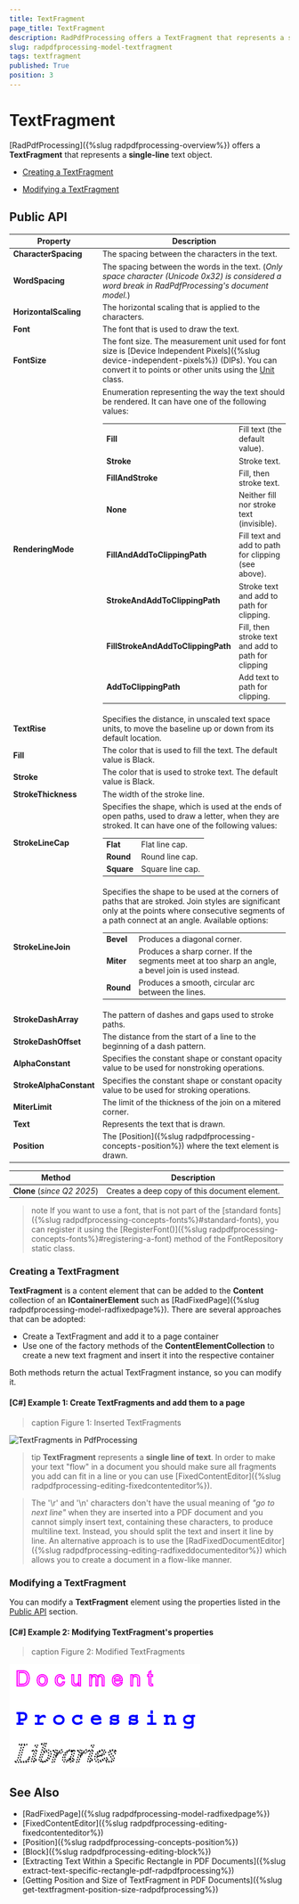```yaml
---
title: TextFragment
page_title: TextFragment
description: RadPdfProcessing offers a TextFragment that represents a single-line text object.
slug: radpdfprocessing-model-textfragment
tags: textfragment
published: True
position: 3
---
```


# TextFragment

[RadPdfProcessing]({%slug radpdfprocessing-overview%}) offers a **TextFragment** that represents a **single-line** text object.    

* [Creating a TextFragment](#inserting-a-textfragment)

* [Modifying a TextFragment](#modifying-a-textfragment) 

## Public API

| **Property**          | **Description**                                                                                 |
|-----------------------|-------------------------------------------------------------------------------------------------|
| **CharacterSpacing**  | The spacing between the characters in the text.                                                |
| **WordSpacing**       | The spacing between the words in the text. (*Only space character (Unicode 0x32) is considered a word break in RadPdfProcessing's document model.*) |
| **HorizontalScaling** | The horizontal scaling that is applied to the characters.                                      |
| **Font**              | The font that is used to draw the text.                                                        |
| **FontSize**          | The font size. The measurement unit used for font size is [Device Independent Pixels]({%slug device-independent-pixels%}) (DIPs). You can convert it to points or other units using the [Unit](https://docs.telerik.com/devtools/document-processing/api/Telerik.Windows.Documents.Media.Unit.html) class. |
| **RenderingMode**     | Enumeration representing the way the text should be rendered. It can have one of the following values: <table><tr><td>**Fill**</td><td>Fill text (the default value).</td></tr><tr><td>**Stroke**</td><td>Stroke text.</td></tr><tr><td>**FillAndStroke**</td><td>Fill, then stroke text.</td></tr><tr><td>**None**</td><td>Neither fill nor stroke text (invisible).</tr><tr></td><td>**FillAndAddToClippingPath**</td><td>Fill text and add to path for clipping (see above).</td></tr><tr><td>**StrokeAndAddToClippingPath**</td><td>Stroke text and add to path for clipping.</td></tr><tr><td>**FillStrokeAndAddToClippingPath**</td><td>Fill, then stroke text and add to path for clipping</td></tr><tr><td>**AddToClippingPath**</td><td>Add text to path for clipping.</td></tr></table> |
| **TextRise**          | Specifies the distance, in unscaled text space units, to move the baseline up or down from its default location. |
| **Fill**              | The color that is used to fill the text. The default value is Black.                            |
| **Stroke**            | The color that is used to stroke text. The default value is Black.                              |
| **StrokeThickness**   | The width of the stroke line.                                                                   |
| **StrokeLineCap**     | Specifies the shape, which is used at the ends of open paths, used to draw a letter, when they are stroked. It can have one of the following values:<table><tr><td>**Flat**</td><td>Flat line cap.</td></tr><tr><td>**Round**</td><td>Round line cap.</td></tr><tr><td>**Square**</td><td>Square line cap.</td></tr></table> |
| **StrokeLineJoin**    | Specifies the shape to be used at the corners of paths that are stroked. Join styles are significant only at the points where consecutive segments of a path connect at an angle. Available options: <table><tr><td>**Bevel**</td><td>Produces a diagonal corner.</td></tr><tr><td>**Miter**</td><td>Produces a sharp corner. If the segments meet at too sharp an angle, a bevel join is used instead.</td></tr><tr><td>**Round**</td><td>Produces a smooth, circular arc between the lines.</td></tr></table> |
| **StrokeDashArray**   | The pattern of dashes and gaps used to stroke paths.                                            |
| **StrokeDashOffset**  | The distance from the start of a line to the beginning of a dash pattern.                       |
| **AlphaConstant**     | Specifies the constant shape or constant opacity value to be used for nonstroking operations.   |
| **StrokeAlphaConstant** | Specifies the constant shape or constant opacity value to be used for stroking operations.    |
| **MiterLimit**        | The limit of the thickness of the join on a mitered corner.                                     |
| **Text**              | Represents the text that is drawn.                                                             |
| **Position**          | The [Position]({%slug radpdfprocessing-concepts-position%}) where the text element is drawn.    |

| **Method**            | **Description**                                                                                 |
|-----------------------|-------------------------------------------------------------------------------------------------|
| **Clone** (_since Q2 2025_)            | Creates a deep copy of this document element.                                                  |

>note If you want to use a font, that is not part of the [standard fonts]({%slug radpdfprocessing-concepts-fonts%}#standard-fonts), you can register it using the [RegisterFont()]({%slug radpdfprocessing-concepts-fonts%}#registering-a-font) method of the FontRepository static class. 

### Creating a TextFragment

**TextFragment** is a content element that can be added to the **Content** collection of an **IContainerElement** such as [RadFixedPage]({%slug radpdfprocessing-model-radfixedpage%}). There are several approaches that can be adopted:

* Create a TextFragment and add it to a page container
* Use one of the factory methods of the __ContentElementCollection__ to create a new text fragment and insert it into the respective container

 Both methods return the actual TextFragment instance, so you can modify it.

#### __[C#] Example 1: Create TextFragments and add them to a page__

 <snippet id='libraries-pdf-model-text-fragment-create'/>

>caption Figure 1: Inserted TextFragments

![TextFragments in PdfProcessing](images/radpdfprocessing-model-textfragment.png)  

>tip **TextFragment** represents a **single line of text**. In order to make your text "flow" in a document you should make sure all fragments you add can fit in a line or you can use [FixedContentEditor]({%slug radpdfprocessing-editing-fixedcontenteditor%}).
          
>The '\r' and '\n' characters don't have the usual meaning of *"go to next line"* when they are inserted into a PDF document and you cannot simply insert text, containing these characters, to produce multiline text. Instead, you should split the text and insert it line by line. An alternative approach is to use the [RadFixedDocumentEditor]({%slug radpdfprocessing-editing-radfixeddocumenteditor%}) which allows you to create a document in a flow-like manner. 

### Modifying a TextFragment

You can modify a **TextFragment** element using the properties listed in the [Public API](#public-api) section.

#### __[C#] Example 2: Modifying TextFragment's properties__

 <snippet id='libraries-pdf-model-text-fragment-modify'/>

>caption Figure 2: Modified TextFragments

![Modified TextFragments in PdfProcessing](images/radpdfprocessing-model-modified-textfragments.png)  

## See Also

 * [RadFixedPage]({%slug radpdfprocessing-model-radfixedpage%})
 * [FixedContentEditor]({%slug radpdfprocessing-editing-fixedcontenteditor%})
 * [Position]({%slug radpdfprocessing-concepts-position%})
 * [Block]({%slug radpdfprocessing-editing-block%})
 * [Extracting Text Within a Specific Rectangle in PDF Documents]({%slug extract-text-specific-rectangle-pdf-radpdfprocessing%})
 * [Getting Position and Size of TextFragment in PDF Documents]({%slug get-textfragment-position-size-radpdfprocessing%})
